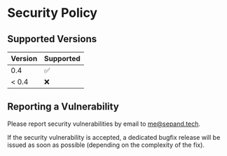 # Security Policy

## Supported Versions

| Version       | Supported          |
| ------------- | ------------------ |
| 0.4           | :white_check_mark: |
| < 0.4         | :x:                |

## Reporting a Vulnerability

Please report security vulnerabilities by email to [me@sepand.tech](mailto:me@sepand.tech "me@sepand.tech").

If the security vulnerability is accepted, a dedicated bugfix release will be issued as soon as possible (depending on the complexity of the fix).